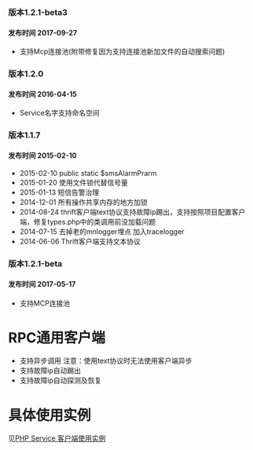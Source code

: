 ### 版本1.2.1-beta3
#### 发布时间 2017-09-27
* 支持Mcp连接池(附带修复因为支持连接池新加文件的自动搜索问题)

### 版本1.2.0
#### 发布时间 2016-04-15
* Service名字支持命名空间 

### 版本1.1.7
#### 发布时间 2015-02-10
 * 2015-02-10 public static $smsAlarmPrarm
 * 2015-01-20 使用文件锁代替信号量
 * 2015-01-13 短信告警治理
 * 2014-12-01 所有操作共享内存的地方加锁
 * 2014-08-24 thrift客户端text协议支持故障ip踢出，支持按照项目配置客户端，修复types.php中的类调用前没加载问题
 * 2014-07-15 去掉老的mnlogger埋点 加入tracelogger
 * 2014-06-06 Thrift客户端支持文本协议 
 ### 版本1.2.1-beta
 #### 发布时间 2017-05-17
 * 支持MCP连接池

RPC通用客户端
============
  
 * 支持异步调用 注意：使用text协议时无法使用客户端异步 
 * 支持故障ip自动踢出  
 * 支持故障ip自动探测及恢复  

具体使用实例
=======
  
见[PHP Service 客户端使用实例](http://wiki.int.jumei.com/index.php?title=PHP_Service_%E5%AE%A2%E6%88%B7%E7%AB%AF%E4%BD%BF%E7%94%A8%E5%AE%9E%E4%BE%8B)



